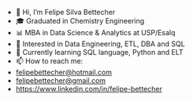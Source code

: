 - 👋 Hi, I’m Felipe Silva Bettecher
- 🎓 Graduated in Chemistry Engineering
- 📊 MBA in Data Science & Analytics at USP/Esalq
- 👀 Interested in Data Engineering, ETL, DBA and SQL
- 🌱 Currently learning SQL language, Python and ELT
- 📫 How to reach me:
- felipebettecher@hotmail.com
- felipebettecher@gmail.com
- https://www.linkedin.com/in/felipe-bettecher

<!---
fsbettecher/fsbettecher is a ✨ special ✨ repository because its `README.md` (this file) appears on your GitHub profile.
You can click the Preview link to take a look at your changes.
--->
